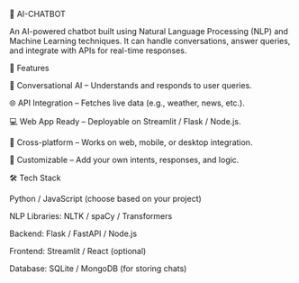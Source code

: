 🤖 AI-CHATBOT

An AI-powered chatbot built using Natural Language Processing (NLP) and Machine Learning techniques.
It can handle conversations, answer queries, and integrate with APIs for real-time responses.

🚀 Features

🧠 Conversational AI – Understands and responds to user queries.

🌐 API Integration – Fetches live data (e.g., weather, news, etc.).

💻 Web App Ready – Deployable on Streamlit / Flask / Node.js.

📱 Cross-platform – Works on web, mobile, or desktop integration.

🔌 Customizable – Add your own intents, responses, and logic.

🛠️ Tech Stack

Python / JavaScript (choose based on your project)

NLP Libraries: NLTK / spaCy / Transformers

Backend: Flask / FastAPI / Node.js

Frontend: Streamlit / React (optional)

Database: SQLite / MongoDB (for storing chats)
